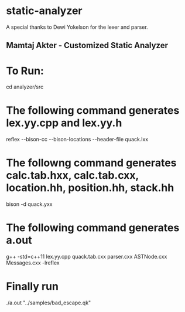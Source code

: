 # static-analyzer


A special thanks to Dewi Yokelson for the lexer and parser. 


## Mamtaj Akter - Customized Static Analyzer

# To Run:
cd analyzer/src
# The following command generates lex.yy.cpp and lex.yy.h
reflex --bison-cc --bison-locations --header-file quack.lxx
# The followng command generates calc.tab.hxx, calc.tab.cxx, location.hh, position.hh, stack.hh
bison -d quack.yxx
# The following command generates a.out
g++ -std=c++11 lex.yy.cpp quack.tab.cxx parser.cxx ASTNode.cxx Messages.cxx  -lreflex
# Finally run
./a.out "../samples/bad_escape.qk"
